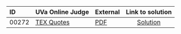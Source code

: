 | ID | UVa Online Judge | External | Link to solution |
|:---|:---|:---|:---:|
| 00272 | [TEX Quotes](https://onlinejudge.org/index.php?option=com_onlinejudge&Itemid=8&category=607&page=show_problem&problem=208) | [PDF](https://onlinejudge.org/external/2/272.pdf) | [Solution](https%3A//github.com/versenyi98/programming-contests/tree/master/UVa%20Online%20Judge/00272%2520-%2520TEX%2520Quotes)|

